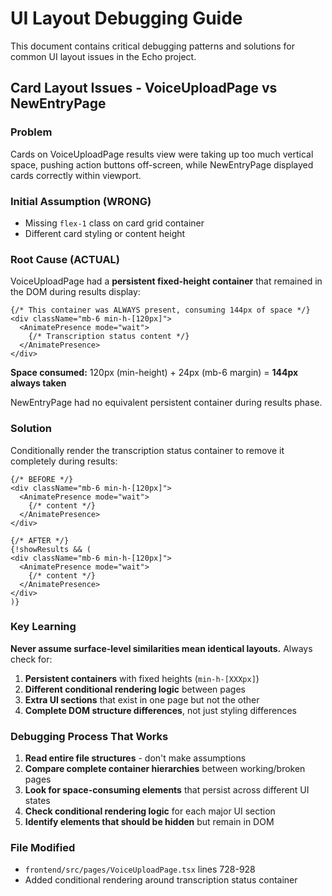 # UI Layout Debugging Guide

This document contains critical debugging patterns and solutions for common UI layout issues in the Echo project.

## Card Layout Issues - VoiceUploadPage vs NewEntryPage

### Problem
Cards on VoiceUploadPage results view were taking up too much vertical space, pushing action buttons off-screen, while NewEntryPage displayed cards correctly within viewport.

### Initial Assumption (WRONG)
- Missing `flex-1` class on card grid container
- Different card styling or content height

### Root Cause (ACTUAL)
VoiceUploadPage had a **persistent fixed-height container** that remained in the DOM during results display:

```tsx
{/* This container was ALWAYS present, consuming 144px of space */}
<div className="mb-6 min-h-[120px]">
  <AnimatePresence mode="wait">
    {/* Transcription status content */}
  </AnimatePresence>
</div>
```

**Space consumed:** 120px (min-height) + 24px (mb-6 margin) = **144px always taken**

NewEntryPage had no equivalent persistent container during results phase.

### Solution
Conditionally render the transcription status container to remove it completely during results:

```tsx
{/* BEFORE */}
<div className="mb-6 min-h-[120px]">
  <AnimatePresence mode="wait">
    {/* content */}
  </AnimatePresence>
</div>

{/* AFTER */}
{!showResults && (
<div className="mb-6 min-h-[120px]">
  <AnimatePresence mode="wait">
    {/* content */}
  </AnimatePresence>
</div>
)}
```

### Key Learning
**Never assume surface-level similarities mean identical layouts.** Always check for:

1. **Persistent containers** with fixed heights (`min-h-[XXXpx]`)
2. **Different conditional rendering logic** between pages
3. **Extra UI sections** that exist in one page but not the other
4. **Complete DOM structure differences**, not just styling differences

### Debugging Process That Works
1. **Read entire file structures** - don't make assumptions
2. **Compare complete container hierarchies** between working/broken pages
3. **Look for space-consuming elements** that persist across different UI states
4. **Check conditional rendering logic** for each major UI section
5. **Identify elements that should be hidden** but remain in DOM

### File Modified
- `frontend/src/pages/VoiceUploadPage.tsx` lines 728-928
- Added conditional rendering around transcription status container